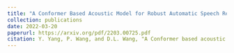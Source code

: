 ```yaml
---
title: "A Conformer Based Acoustic Model for Robust Automatic Speech Recognition"
collection: publications
date: 2022-03-20
paperurl: https://arxiv.org/pdf/2203.00725.pdf
citation: Y. Yang, P. Wang, and D.L. Wang, "A Conformer based acoustic model for robust automatic speech recognition," <i>arXiv:2203.00725</i>, 2022.
---
```

